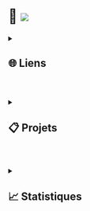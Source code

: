 
# 👋 ![](https://komarev.com/ghpvc/?username=lx78WyY0J5&color=red&label=%F0%9F%91%80)

<details id=0>
<summary><h2>🌐 Liens</h2></summary>

- 💬 [Profile discord](https://discord.com/users/748530290917638165)  
- 🚀 [Serveur discord](https://discord.gg/ae2DK7qayQ)
  
</details>

#

<details id=1>
<summary><h2>📋 Projets</h2></summary>
  
- 🔭 Reprise de la programmation & administration...
- 👐 __Rendre ouvert un projet et lui permettre un usage éducatif__ aux nouveaux venants
- 🌐 **__Lien à venir__**
  
</details>

#


<details id=2>
<summary><h2>📈 Statistiques</h2></summary>
  
![](https://github-readme-stats.vercel.app/api?username=lx78WyY0J5&count_private=true&show_icons=true&theme=dark&hide_border=true)
![](https://github-readme-streak-stats.herokuapp.com?user=lx78WyY0J5&count_private=true&theme=dark&hide_border=true)
![](https://github-readme-stats.vercel.app/api/top-langs/?username=lx78WyY0J5&count_private=true&theme=dark&hide_border=true)
  
</details>
